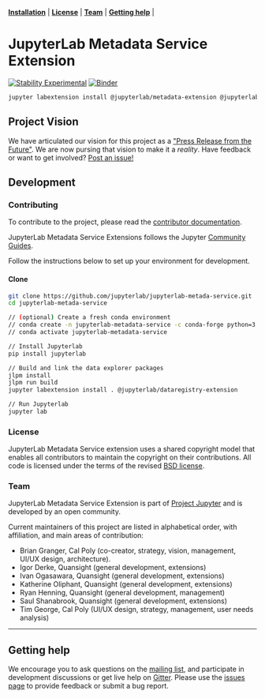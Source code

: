 **[Installation](#installation)** |
**[License](#license)** |
**[Team](#team)** |
**[Getting help](#getting-help)** |

# JupyterLab Metadata Service Extension

[![Stability Experimental](https://img.shields.io/badge/stability-experimental-red.svg)](https://img.shields.io/badge/stability-experimental-red.svg)
[![Binder](https://mybinder.org/badge_logo.svg)](https://mybinder.org/v2/gh/jupyterlab/jupyterlab-metadata-service/master?urlpath=lab)


```bash
jupyter labextension install @jupyterlab/metadata-extension @jupyterlab/dataregistry-extension
```


## Project Vision

We have articulated our vision for this project as a ["Press Release from the Future"](./press_release.md). We are now pursing that vision to make it a _reality_. Have feedback or want to get involved? [Post an issue!](https://github.com/jupyterlab/jupyterlab-metadata-service/issues/new)



## Development

### Contributing

To contribute to the project, please read the [contributor documentation](CONTRIBUTING.md).

JupyterLab Metadata Service Extensions follows the Jupyter [Community Guides](https://jupyter.readthedocs.io/en/latest/community/content-community.html).

Follow the instructions below to set up your environment for development.

#### Clone


```bash
git clone https://github.com/jupyterlab/jupyterlab-metada-service.git
cd jupyterlab-metada-service

// (optional) Create a fresh conda environment
// conda create -n jupyterlab-metadata-service -c conda-forge python=3.6
// conda activate jupyterlab-metadata-service

// Install Jupyterlab
pip install jupyterlab

// Build and link the data explorer packages
jlpm install
jlpm run build
jupyter labextension install . @jupyterlab/dataregistry-extension

// Run Jupyterlab
jupyter lab
```

### License

JupyterLab Metadata Service extension uses a shared copyright model that enables all contributors to maintain the
copyright on their contributions. All code is licensed under the terms of the revised [BSD license](https://github.com/jupyterlab/jupyterlab-metadata-service/blob/master/LICENSE).

### Team

JupyterLab Metadata Service Extension is part of [Project Jupyter](http://jupyter.org/) and is developed by an open community.

Current maintainers of this project are listed in alphabetical order, with affiliation, and main areas of contribution:


- Brian Granger, Cal Poly (co-creator, strategy, vision, management, UI/UX design,
  architecture).
- Igor Derke, Quansight (general development, extensions)
- Ivan Ogasawara, Quansight (general development, extensions)
- Katherine Oliphant, Quansight (general development, extensions)
- Ryan Henning, Quansight (general development, management)
- Saul Shanabrook, Quansight (general development, extensions)
- Tim George, Cal Poly (UI/UX design, strategy, management, user needs analysis)

---

## Getting help

We encourage you to ask questions on the [mailing list](https://groups.google.com/forum/#!forum/jupyter),
and participate in development discussions or get live help on [Gitter](https://gitter.im/jupyterlab/jupyterlab). Please use the [issues page](https://github.com/jupyterlab/jupyterlab-metadata-service/issues) to provide feedback or submit a bug report.
